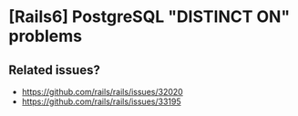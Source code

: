 # [Rails6] PostgreSQL "DISTINCT ON" problems

## Related issues?

- https://github.com/rails/rails/issues/32020
- https://github.com/rails/rails/issues/33195
